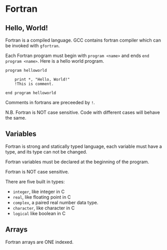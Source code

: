 # Fortran

## Hello, World!

Fortran is a compiled language. GCC contains fortran compiler which can be invoked with `gfortran`.

Each Fortran program must begin with `program <name>` and ends `end program <name>`. Here is a hello world program.

```Fortran
program helloworld

    print *, "Hello, World!"
    !This is comment.

end program helloworld
```

Comments in fortrans are preceeded by `!`.

N.B. Fortran is NOT case sensitive. Code with different cases will behave the same.

## Variables

Fortran is strong and statically typed language, each variable must have a type, and its type can not be changed.

Fortran variables must be declared at the beginning of the program. 

Fortran is NOT case sensitive.

There are five built in types:

- `integer`, like integer in C
- `real`, like floating point in C
- `complex`, a paired real number data type.
- `character`, like character in C
- `logical` like boolean in C

## Arrays

Fortran arrays are ONE indexed.
